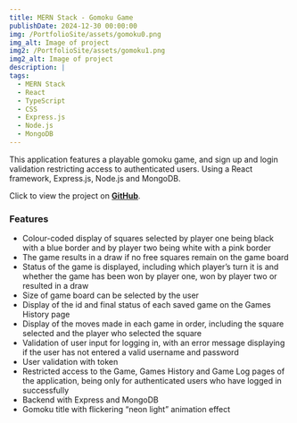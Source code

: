 ```yaml
---
title: MERN Stack - Gomoku Game
publishDate: 2024-12-30 00:00:00
img: /PortfolioSite/assets/gomoku0.png
img_alt: Image of project
img2: /PortfolioSite/assets/gomoku1.png
img2_alt: Image of project
description: |
tags:
  - MERN Stack
  - React
  - TypeScript
  - CSS
  - Express.js
  - Node.js
  - MongoDB
---
```


This application features a playable gomoku game, and sign up and login validation restricting access to authenticated users. Using a React framework, Express.js, Node.js and MongoDB.

Click to view the project on <b><a href="https://github.com/BiancaDavey/Gomoku-Game/" target="_blank">GitHub</a></b>.

### Features

- Colour-coded display of squares selected by player one being black with a blue border and by player two being white with a pink border
- The game results in a draw if no free squares remain on the game board
- Status of the game is displayed, including which player’s turn it is and whether the game has been won by player one, won by player two or resulted in a draw
- Size of game board can be selected by the user
- Display of the id and final status of each saved game on the Games History page
- Display of the moves made in each game in order, including the square selected and the player who selected the square
- Validation of user input for logging in, with an error message displaying if the user has not entered a valid username and password
- User validation with token
- Restricted access to the Game, Games History and Game Log pages of the application, being only for authenticated users who have logged in successfully
- Backend with Express and MongoDB
- Gomoku title with flickering “neon light” animation effect
